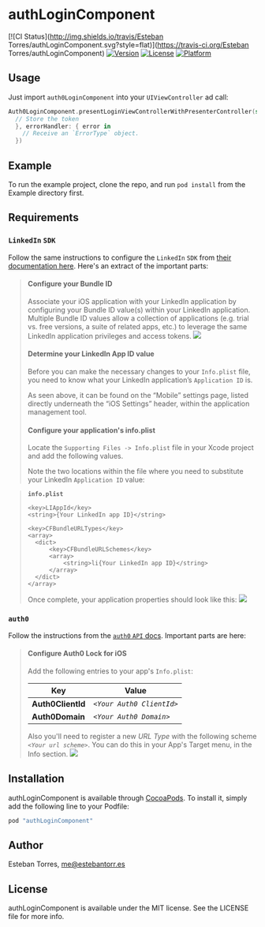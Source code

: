 # authLoginComponent

[![CI Status](http://img.shields.io/travis/Esteban Torres/authLoginComponent.svg?style=flat)](https://travis-ci.org/Esteban Torres/authLoginComponent)
[![Version](https://img.shields.io/cocoapods/v/authLoginComponent.svg?style=flat)](http://cocoapods.org/pods/authLoginComponent)
[![License](https://img.shields.io/cocoapods/l/authLoginComponent.svg?style=flat)](http://cocoapods.org/pods/authLoginComponent)
[![Platform](https://img.shields.io/cocoapods/p/authLoginComponent.svg?style=flat)](http://cocoapods.org/pods/authLoginComponent)

## Usage

Just import `auth0LoginComponent` into your `UIViewController` ad call:
```swift
Auth0LoginComponent.presentLoginViewControllerWithPresenterController(self, successHandler: { token in
  // Store the token      
  }, errorHandler: { error in
    // Receive an `ErrorType` object.
  })
```

## Example

To run the example project, clone the repo, and run `pod install` from the Example directory first.

## Requirements

### `LinkedIn` `SDK`

Follow the same instructions to configure the `LinkedIn` `SDK` from [their documentation here](https://developer.linkedin.com/docs/ios-sdk).
Here's an extract of the important parts:

>#### Configure your Bundle ID
>
>Associate your iOS application with your LinkedIn application by configuring your Bundle ID value(s) within your LinkedIn application.  Multiple Bundle ID values allow a collection of applications (e.g. trial vs. free versions, a suite of related apps, etc.) to leverage the same LinkedIn application privileges and access tokens.
>![](https://content.linkedin.com/content/dam/developer/global/en_US/site/img/ios-bundle-ids.png)
>
>#### Determine your LinkedIn App ID value
>
>Before you can make the necessary changes to your `Info.plist` file, you need to know what your LinkedIn application’s `Application ID` is.
>
>As seen above, it can be found on the “Mobile” settings page, listed directly underneath the “iOS Settings” header, within the application management tool.
>
>#### Configure your application's info.plist
>
>Locate the `Supporting Files -> Info.plist` file in your Xcode project and add the following values.
>
>Note the two locations within the file where you need to substitute your LinkedIn `Application ID` value:

>**`info.plist`**
>```plist
><key>LIAppId</key>
><string>{Your LinkedIn app ID}</string>
>
><key>CFBundleURLTypes</key>
><array>
>	<dict>
>		<key>CFBundleURLSchemes</key>
>		<array>
>			<string>li{Your LinkedIn app ID}</string>
>		</array>
>	</dict>
></array>
>```
>
>Once complete, your application properties should look like this:
>![](https://content.linkedin.com/content/dam/developer/global/en_US/site/img/xcode-application-properties.png)

### `auth0`
Follow the instructions from the [`auth0` `API` docs](https://auth0.com/docs/quickstart/native-mobile/ios-swift/no-api).
Important parts are here:

>#### Configure Auth0 Lock for iOS
>
>Add the following entries to your app's `Info.plist`:
>
>|**Key**|**Value**|
>|----|--------|
>|**Auth0ClientId**|*`<Your Auth0 ClientId>`*|
>|**Auth0Domain**|*`<Your Auth0 Domain>`*|
>
>Also you'll need to register a new *URL Type* with the following scheme *`<Your url scheme>`*. You can do this in your App's Target menu, in the Info section.
>![](https://cloudup.com/cwoiCwp7ZfA+)

## Installation

authLoginComponent is available through [CocoaPods](http://cocoapods.org). To install
it, simply add the following line to your Podfile:

```ruby
pod "authLoginComponent"
```

## Author

Esteban Torres, me@estebantorr.es

## License

authLoginComponent is available under the MIT license. See the LICENSE file for more info.
